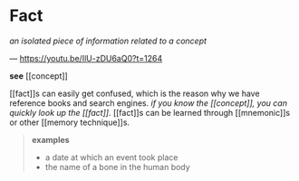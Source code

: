 # Fact

_an isolated piece of information related to a concept_

&mdash; <https://youtu.be/IlU-zDU6aQ0?t=1264>

**see** [[concept]]

[[fact]]s can easily get confused, which is the reason why we have reference books and search engines. _if you know the [[concept]], you can quickly look up the [[fact]]_. [[fact]]s can be learned through [[mnemonic]]s or other [[memory technique]]s.

> **examples**
>
> - a date at which an event took place
> - the name of a bone in the human body
